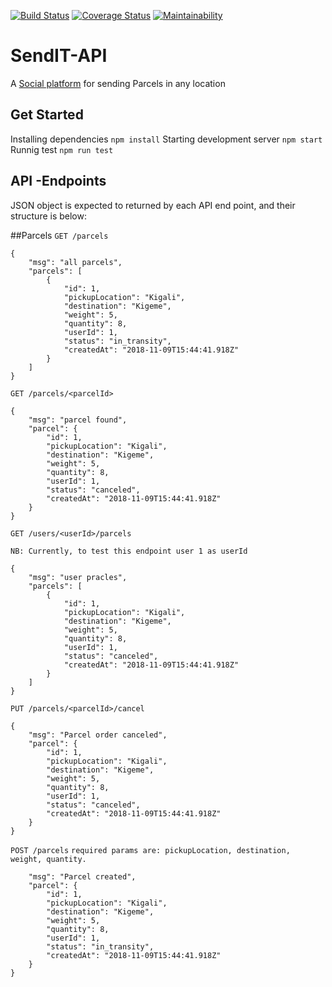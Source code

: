 [![Build Status](https://travis-ci.com/abayo-luc/SendIT-API.svg?branch=dev)](https://travis-ci.com/abayo-luc/SendIT-API)
[![Coverage Status](https://coveralls.io/repos/github/abayo-luc/SendIT-API/badge.svg?branch=CI-Branch%231)](https://coveralls.io/github/abayo-luc/SendIT-API?branch=CI-Branch%231)
[![Maintainability](https://api.codeclimate.com/v1/badges/724d6b53101222bc4b7a/maintainability)](https://codeclimate.com/github/abayo-luc/SendIT-API/maintainability)
# SendIT-API
A [Social platform](https://send-it-api.herokuapp.com/api/v1/) for sending Parcels in any location
## Get Started
Installing dependencies `npm install`
Starting development server `npm start`
Runnig test `npm run test`

## API -Endpoints
 JSON object is expected to returned by each API end point, and their structure is below:

##Parcels
`GET /parcels`
```source-json
{
    "msg": "all parcels",
    "parcels": [
        {
            "id": 1,
            "pickupLocation": "Kigali",
            "destination": "Kigeme",
            "weight": 5,
            "quantity": 8,
            "userId": 1,
            "status": "in_transity",
            "createdAt": "2018-11-09T15:44:41.918Z"
        }
    ]
}
```

`GET /parcels/<parcelId>`
```source-json
{
    "msg": "parcel found",
    "parcel": {
        "id": 1,
        "pickupLocation": "Kigali",
        "destination": "Kigeme",
        "weight": 5,
        "quantity": 8,
        "userId": 1,
        "status": "canceled",
        "createdAt": "2018-11-09T15:44:41.918Z"
    }
}
```


`GET /users/<userId>/parcels`

`NB: Currently, to test this endpoint user 1 as userId`
```source-json
{
    "msg": "user pracles",
    "parcels": [
        {
            "id": 1,
            "pickupLocation": "Kigali",
            "destination": "Kigeme",
            "weight": 5,
            "quantity": 8,
            "userId": 1,
            "status": "canceled",
            "createdAt": "2018-11-09T15:44:41.918Z"
        }
    ]
}
```


`PUT /parcels/<parcelId>/cancel`
```source-json
{
    "msg": "Parcel order canceled",
    "parcel": {
        "id": 1,
        "pickupLocation": "Kigali",
        "destination": "Kigeme",
        "weight": 5,
        "quantity": 8,
        "userId": 1,
        "status": "canceled",
        "createdAt": "2018-11-09T15:44:41.918Z"
    }
}
```


`POST /parcels`
`required params are: pickupLocation, destination, weight, quantity.`
```{
    "msg": "Parcel created",
    "parcel": {
        "id": 1,
        "pickupLocation": "Kigali",
        "destination": "Kigeme",
        "weight": 5,
        "quantity": 8,
        "userId": 1,
        "status": "in_transity",
        "createdAt": "2018-11-09T15:44:41.918Z"
    }
}
```

